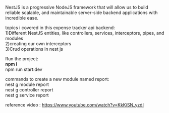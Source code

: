 NestJS is a progressive NodeJS framework that will allow us to build reliable scalable, and maintainable server-side backend applications with incredible ease.<br/>


topics i covered in this expense tracker api backend:<br/>
1)Different NestJS entities, like controllers, services, interceptors, pipes, and modules<br/>
2)creating our own interceptors<br/>
3)Crud operations in nest js<br/>

Run the project:<br>
<b>npm i</b><br/>
</b>npm run start:dev</b><br/>


commands to create a new module named report:<br/>
nest g module report<br/>
nest g controller report<br/>
nest g service report<br/>

reference video : https://www.youtube.com/watch?v=KkKiSN_yzdI

